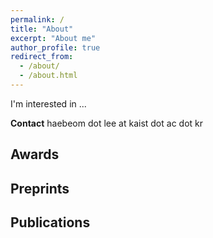 ```yaml
---
permalink: /
title: "About"
excerpt: "About me"
author_profile: true
redirect_from:
  - /about/
  - /about.html
---
```


I'm interested in ...

__Contact__ haebeom dot lee at kaist dot ac dot kr

## Awards

## Preprints

## Publications


